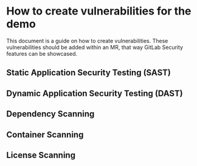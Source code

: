 # How to create vulnerabilities for the demo

This document is a guide on how to create vulnerabilities. These vulnerabilities should be added within an MR, that way GitLab
Security features can be showcased.

## Static Application Security Testing (SAST)

## Dynamic Application Security Testing (DAST)

## Dependency Scanning

## Container Scanning

## License Scanning
